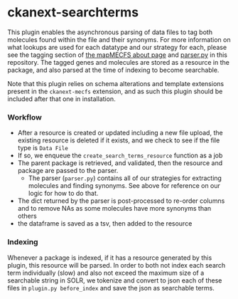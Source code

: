 # ckanext-searchterms

This plugin enables the asynchronous parsing of data files to tag both molecules found within the file and their synonyms. For more information on what lookups are used for each datatype and our strategy for each, please see the tagging section of [the mapMECFS about page](https://www.mapmecfs.org/about) and [parser.py](http://gitlab.rtp.rti.org/mecfs/ckanext-mecfs-genetags/blob/master/ckanext/genetags/parser.py) in this repository. The tagged genes and molecules are stored as a resource in the package, and also parsed at the time of indexing to become searchable.

Note that this plugin relies on schema alterations and template extensions present in the `ckanext-mecfs` extension, and as such this plugin should be included after that one in installation.

### Workflow
* After a resource is created or updated including a new file upload, the existing resource is deleted if it exists, and we check to see if the file type is `Data File`
* If so, we enqueue the `create_search_terms_resource` function as a job
* The parent package is retrieved, and validated, then the resource and package are passed to the parser.
    * The parser (`parser.py`) contains all of our strategies for extracting molecules and finding synonyms. See above for reference on our logic for how to do that.
* The dict returned by the parser is post-processed to re-order columns and to remove NAs as some molecules have more synonyms than others
* the dataframe is saved as a tsv, then added to the resource

### Indexing
Whenever a package is indexed, if it has a resource generated by this plugin, this resource will be parsed. In order to both not index each search term individually (slow) and also not exceed the maximum size of a searchable string in SOLR, we tokenize and convert to json each of these files in `plugin.py before_index` and save the json as searchable terms.
